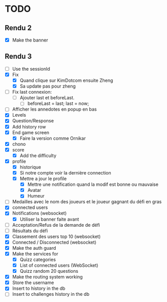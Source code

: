 # TODO

## Rendu 2

- [x] Make the banner

## Rendu 3

- [ ] Use the sessionId
- [x] Fix
  - [x] Quand clique sur KimDotcom ensuite Zheng
  - [x] Sa update pas pour zheng
- [ ] Fix last connexion:
  - [ ] Ajouter last et beforeLast.
    - [ ] beforeLast = last; last = now;
- [ ] Afficher les annedotes en popup en bas
- [x] Levels
- [x] Question/Response
- [x] Add history row
- [x] End game screen
  - [x] Faire la version comme Ornikar
- [x] chono
- [x] score
  - [x] Add the difficulty
- [x] profile
  - [x] historique
  - [x] Si notre compte voir la dernière connection
  - [x] Mettre a jour le profile
    - [x] Mettre une notification quand la modif est bonne ou mauvaise
    - [x] Avatar
    - [x] Humeur
- [ ] Medailles avec le nom des joueurs et le joueur gagnant du défi en gras
- [x] connected users
- [x] Notifications (websocket)
  - [x] Utiliser la banner faite avant
- [ ] Acceptation/Refus de la demande de défi
- [ ] Résultats du défi
- [x] Classement des users top 10 (websocket)
- [x] Connected / Disconnected (websocket)
- [x] Make the auth guard
- [x] Make the services for
  - [x] Quizz categories
  - [x] List of connected users (WebSocket)
  - [x] Quizz random 20 questions
- [x] Make the routing system working
- [x] Store the username
- [x] Insert to history in the db
- [ ] Insert to challenges history in the db
